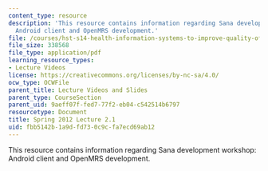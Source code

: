 ```yaml
---
content_type: resource
description: 'This resource contains information regarding Sana development workshop:
  Android client and OpenMRS development.'
file: /courses/hst-s14-health-information-systems-to-improve-quality-of-care-in-resource-poor-settings-spring-2012/fbb5142b1a9dfd730c9cfa7ecd69ab12_MITHST_S14S12_lec05a_1202.pdf
file_size: 338568
file_type: application/pdf
learning_resource_types:
- Lecture Videos
license: https://creativecommons.org/licenses/by-nc-sa/4.0/
ocw_type: OCWFile
parent_title: Lecture Videos and Slides
parent_type: CourseSection
parent_uid: 9aeff07f-fed7-77f2-eb04-c542514b6797
resourcetype: Document
title: Spring 2012 Lecture 2.1
uid: fbb5142b-1a9d-fd73-0c9c-fa7ecd69ab12
---
```

This resource contains information regarding Sana development workshop: Android client and OpenMRS development.